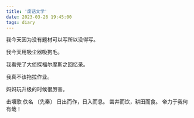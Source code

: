 ```yaml
---
title: '废话文学'
date: 2023-03-26 19:45:00
tags: diary
---
```

我今天因为没有题材可以写所以没得写。

我今天用吸尘器吸狗毛。

我看完了大侦探福尔摩斯之回忆录。

我真不该拖拉作业。

妈妈玩升级的时候很厉害。

击壤歌
佚名 〔先秦〕
日出而作，日入而息。
凿井而饮，耕田而食。
帝力于我何有哉！
